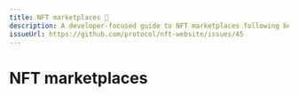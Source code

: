 ```yaml
---
title: NFT marketplaces 🚧
description: A developer-focused guide to NFT marketplaces following best practices.
issueUrl: https://github.com/protocol/nft-website/issues/45
---
```

 # NFT marketplaces

<ContentStatus />